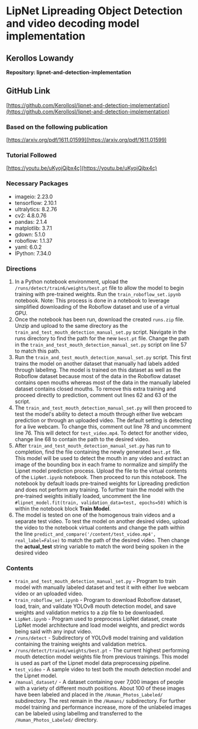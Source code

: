 # LipNet Lipreading Object Detection and video decoding model implementation

## Kerollos Lowandy

**Repository: lipnet-and-detection-implementation**

## GitHub Link
[https://github.com/Kerollosl/lipnet-and-detection-implementation](https://github.com/Kerollosl/lipnet-and-detection-implementation)

### Based on the following publication
[https://arxiv.org/pdf/1611.01599](https://arxiv.org/pdf/1611.01599)

### Tutorial Followed
[https://youtu.be/uKyojQjbx4c](https://youtu.be/uKyojQjbx4c)


### Necessary Packages
- imageio: 2.23.0
- tensorflow: 2.10.1
- ultralytics: 8.2.76
- cv2: 4.8.0.76
- pandas: 2.1.4
- matplotlib: 3.7.1
- gdown: 5.1.0
- roboflow: 1.1.37
- yaml: 6.0.2
- IPython: 7.34.0

### Directions

1. In a Python notebook environment, upload the `/runs/detect/train6/weights/best.pt` file to allow the model to begin training with pre-trained weights. Run the `train_roboflow_set.ipynb` notebook. Note: This process is done in a notebook to leverage simplified downloading of the Roboflow dataset and use of a virtual GPU.
2. Once the notebook has been run, download the created `runs.zip` file. Unzip and upload to the same directory as the `train_and_test_mouth_detection_manual_set.py` script. Navigate in the runs directory to find the path for the new `best.pt` file. Change the path in the `train_and_test_mouth_detection_manual_set.py` script on line 57 to match this path. 
3. Run the `train_and_test_mouth_detection_manual_set.py` script. This first trains the model on another dataset that manually had labels added through labelImg. The model is trained on this dataset as well as the Roboflow dataset because most of the data in the Roboflow dataset contains open mouths whereas most of the data in the manually labeled dataset contains closed mouths. To remove this extra training and proceed directly to prediction, comment out lines 62 and 63 of the script.
4. The `train_and_test_mouth_detection_manual_set.py` will then proceed to test the model's ability to detect a mouth through either live webcam prediction or through an uploaded video. The default setting is detecting for a live webcam. To change this, comment out line 78 and uncomment line 76. This will detect for `test_video.mp4`. To detect for another video, change line 68 to contain the path to the desired video.
5. After `train_and_test_mouth_detection_manual_set.py` has run to completion, find the file containing the newly generated `best.pt` file. This model will be used to detect the mouth in any video and extract an image of the bounding box in each frame to normalize and simplify the Lipnet model prediction process. Upload the file to the virtual contents of the `LipNet.ipynb` notebook. Then proceed to run this notebook. The notebook by default loads pre-trained weights for Lipreading prediction and does not perform any training. To further train the model with the pre-trained weights initially loaded, uncomment the line `#lipnet_model.fit(train, validation_data=test, epochs=50)` which is within the notebook block **Train Model**.
6. The model is tested on one of the homogenous train videos and a separate test video. To test the model on another desired video, upload the video to the notebook virtual contents and change the path within the line `predict_and_compare('/content/test_video.mp4', real_label=False)` to match the path of the desired video. Then change the **actual_test** string variable to match the word being spoken in the desired video


### Contents

- `train_and_test_mouth_detection_manual_set.py` - Program to train model with manually labeled dataset and test it with either live webcam video or an uploaded video.
- `train_roboflow_set.ipynb` - Program to download Roboflow dataset, load, train, and validate YOLOv8 mouth detection model, and save weights and validation metrics to a zip file to be downloaded. 
- `LipNet.ipynb` - Program used to preprocess LipNet dataset, create LipNet model architecture and load model weights, and predict words being said with any input video.
- `/runs/detect` - Subdirectory of YOLOv8 model training and validation containing the training weights and validation metrics.
- `/runs/detect/train6/weights/best.pt` - The current highest performing mouth detection model weights file from previous trainings. This model is used as part of the Lipnet model data preprocessing pipeline.
- `test_video` - A sample video to test both the mouth detection model and the Lipnet model. 
- `/manual_dataset/` - A dataset containing over 7,000 images of people with a variety of different mouth positions. About 100 of these images have been labeled and placed in the `/Human_Photos_Labeled/` subdirectory. The rest remain in the `/Humans/` subdirectory. For further model training and performance increase, more of the unlabeled images can be labeled using labelImg and transferred to the `/Human_Photos_Labeled/` directory. 